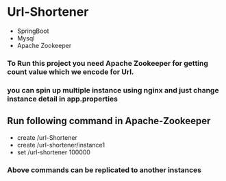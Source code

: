 # Url-Shortener
- SpringBoot
- Mysql
- Apache Zookeeper

### To Run this project you need Apache Zookeeper for getting count value which we encode for Url.
### you can spin up multiple instance using nginx and just change instance detail in app.properties
## Run following command in Apache-Zookeeper
- create /url-Shortener
- create /url-shortener/instance1
- set  /url-shortener 100000

### Above commands can be replicated to another instances